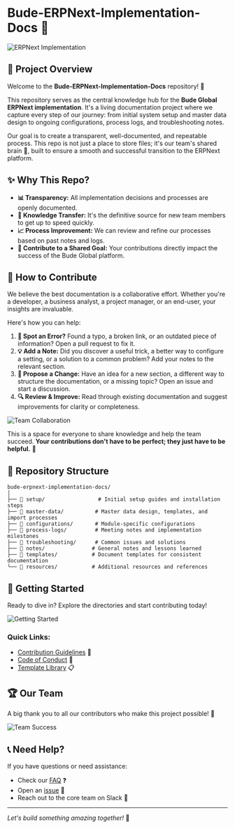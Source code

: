 # Bude-ERPNext-Implementation-Docs 🚀

![ERPNext Implementation](https://images.unsplash.com/photo-1552664730-d307ca884978?ixlib=rb-4.0.3&ixid=M3wxMjA3fDB8MHxwaG90by1wYWdlfHx8fGVufDB8fHx8fA%3D%3D&auto=format&fit=crop&w=2070&q=80)

## 📘 Project Overview

Welcome to the **Bude-ERPNext-Implementation-Docs** repository! 🌟

This repository serves as the central knowledge hub for the **Bude Global ERPNext implementation**. It's a living documentation project where we capture every step of our journey: from initial system setup and master data design to ongoing configurations, process logs, and troubleshooting notes.

Our goal is to create a transparent, well-documented, and repeatable process. This repo is not just a place to store files; it's our team's shared brain 🧠, built to ensure a smooth and successful transition to the ERPNext platform.

## ✨ Why This Repo?

* **📊 Transparency:** All implementation decisions and processes are openly documented.
* **🔄 Knowledge Transfer:** It's the definitive source for new team members to get up to speed quickly.
* **📈 Process Improvement:** We can review and refine our processes based on past notes and logs.
* **🤝 Contribute to a Shared Goal:** Your contributions directly impact the success of the Bude Global platform.

## 🎯 How to Contribute

We believe the best documentation is a collaborative effort. Whether you're a developer, a business analyst, a project manager, or an end-user, your insights are invaluable.

Here's how you can help:

1.  **🐛 Spot an Error?** Found a typo, a broken link, or an outdated piece of information? Open a pull request to fix it.
2.  **💡 Add a Note:** Did you discover a useful trick, a better way to configure a setting, or a solution to a common problem? Add your notes to the relevant section.
3.  **🚀 Propose a Change:** Have an idea for a new section, a different way to structure the documentation, or a missing topic? Open an issue and start a discussion.
4.  **🔍 Review & Improve:** Read through existing documentation and suggest improvements for clarity or completeness.

![Team Collaboration](https://images.unsplash.com/photo-1522071820081-009f0129c71c?ixlib=rb-4.0.3&ixid=M3wxMjA3fDB8MHxwaG90by1wYWdlfHx8fGVufDB8fHx8fA%3D%3D&auto=format&fit=crop&w=2070&q=80)

This is a space for everyone to share knowledge and help the team succeed. **Your contributions don't have to be perfect; they just have to be helpful.** 🌱

## 📂 Repository Structure

```
bude-erpnext-implementation-docs/
│
├── 📁 setup/                 # Initial setup guides and installation steps
├── 📁 master-data/          # Master data design, templates, and import processes
├── 📁 configurations/       # Module-specific configurations
├── 📁 process-logs/         # Meeting notes and implementation milestones
├── 📁 troubleshooting/      # Common issues and solutions
├── 📁 notes/               # General notes and lessons learned
├── 📁 templates/           # Document templates for consistent documentation
└── 📁 resources/           # Additional resources and references
```

## 🏁 Getting Started

Ready to dive in? Explore the directories and start contributing today! 

![Getting Started](https://images.unsplash.com/photo-1533750349088-cd871a92f312?ixlib=rb-4.0.3&ixid=M3wxMjA3fDB8MHxwaG90by1wYWdlfHx8fGVufDB8fHx8fA%3D%3D&auto=format&fit=crop&w=2070&q=80)

### Quick Links:
- [Contribution Guidelines](CONTRIBUTING.md) 📝
- [Code of Conduct](CODE_OF_CONDUCT.md) 🤝
- [Template Library](templates/) 📋

## 🏆 Our Team

A big thank you to all our contributors who make this project possible! 🙏

![Team Success](https://images.unsplash.com/photo-1573164713714-d95e436ab8d6?ixlib=rb-4.0.3&ixid=M3wxMjA3fDB8MHxwaG90by1wYWdlfHx8fGVufDB8fHx8fA%3D%3D&auto=format&fit=crop&w=2069&q=80)

## 📞 Need Help?

If you have questions or need assistance:
- Check our [FAQ](FAQ.md) ❓
- Open an [issue](https://github.com/your-org/Bude-ERPNext-Implementation-Docs/issues) 🐛
- Reach out to the core team on Slack 📱

---

*Let's build something amazing together!* 💫
